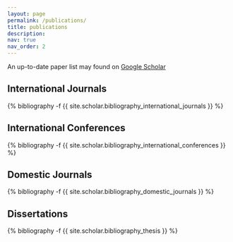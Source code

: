 ```yaml
---
layout: page
permalink: /publications/
title: publications
description: 
nav: true
nav_order: 2
---
```


An up-to-date paper list may found on <a href='https://scholar.google.com/citations?user=I2pNZDkAAAAJ'>Google Scholar</a>

## International Journals
<div class="publications">
{% bibliography -f {{ site.scholar.bibliography_international_journals }} %}
</div>

## International Conferences
<div class="publications">
{% bibliography -f {{ site.scholar.bibliography_international_conferences }} %}
</div>

## Domestic Journals
<div class="publications">
{% bibliography -f {{ site.scholar.bibliography_domestic_journals }} %}
</div>

## Dissertations
<div class="publications">
{% bibliography -f {{ site.scholar.bibliography_thesis }} %}
</div>
